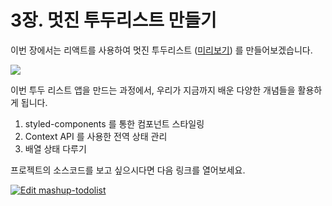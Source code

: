 # 3장. 멋진 투두리스트 만들기

이번 장에서는 리액트를 사용하여 멋진 투두리스트 ([미리보기](https://mashup-todolist.surge.sh/)) 를 만들어보겠습니다.

![](https://i.imgur.com/lJUCoQ5.png)

이번 투두 리스트 앱을 만드는 과정에서, 우리가 지금까지 배운 다양한 개념들을 활용하게 됩니다.

1. styled-components 를 통한 컴포넌트 스타일링
2. Context API 를 사용한 전역 상태 관리
3. 배열 상태 다루기

프로젝트의 소스코드를 보고 싶으시다면 다음 링크를 열어보세요.

[![Edit mashup-todolist](https://codesandbox.io/static/img/play-codesandbox.svg)](https://codesandbox.io/s/mashup-todolist-fwv17?fontsize=14)
